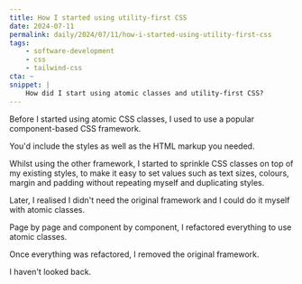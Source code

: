 ```yaml
---
title: How I started using utility-first CSS
date: 2024-07-11
permalink: daily/2024/07/11/how-i-started-using-utility-first-css
tags:
    - software-development
    - css
    - tailwind-css
cta: ~
snippet: |
    How did I start using atomic classes and utility-first CSS?
---
```


Before I started using atomic CSS classes, I used to use a popular component-based CSS framework.

You'd include the styles as well as the HTML markup you needed.

Whilst using the other framework, I started to sprinkle CSS classes on top of my existing styles, to make it easy to set values such as text sizes, colours, margin and padding without repeating myself and duplicating styles.

Later, I realised I didn't need the original framework and I could do it myself with atomic classes.

Page by page and component by component, I refactored everything to use atomic classes.

Once everything was refactored, I removed the original framework.

I haven't looked back.
